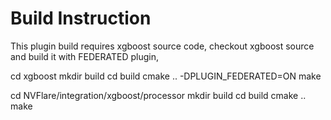 # Build Instruction

This plugin build requires xgboost source code, checkout xgboost source and build it with FEDERATED plugin,

cd xgboost
mkdir build
cd build
cmake .. -DPLUGIN_FEDERATED=ON
make


cd NVFlare/integration/xgboost/processor
mkdir build
cd build
cmake ..
make
